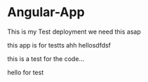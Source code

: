# Angular-App
This is my Test deployment
we need this asap

this app is for testts ahh
hellosdfdsf

this is a test for the code...

hello for test



